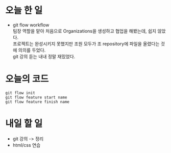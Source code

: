 # 오늘 한 일

- git flow workflow  
  팀장 역할을 맡아 처음으로 Organizations을 생성하고 협업을 해봤는데, 쉽지 않았다.  
  프로젝트는 완성시키지 못했지만 조원 모두가 조 repository에 파일을 올렸다는 것에 의의를 두었다.  
  git 강의 듣는 내내 정말 재밌었다.

# 오늘의 코드

```
git flow init
git flow feature start name
git flow feature finish name
```

# 내일 할 일

- git 강의 -> 정리
- html/css 연습

